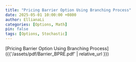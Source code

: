 ```yaml
---
title: "Pricing Barrier Option Using Branching Process"
date: 2025-05-01 10:00:00 +0800
author: EllianaLi
categories: [Options, Math]
pin: false
tags: [Options, Stochastic]
---
```



[Pricing Barrier Option Using Branching Process]({{'/assets/pdf/Barrier_BPRE.pdf' | relative_url }})
